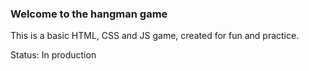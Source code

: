 ### Welcome to the hangman game

This is a basic HTML, CSS and JS game, created for fun and practice.

Status: In production
